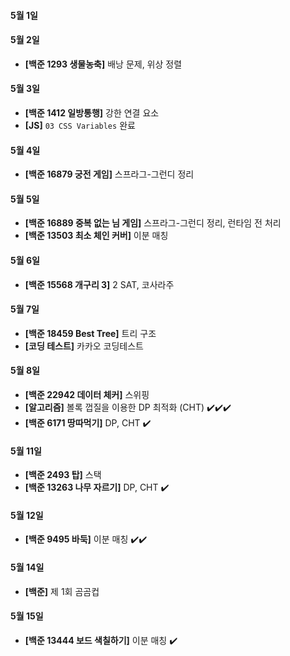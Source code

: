 #### 5월 1일

#### 5월 2일

- **[백준 1293 생물농축]** 배낭 문제, 위상 정렬

#### 5월 3일

- **[백준 1412 일방통행]** 강한 연결 요소
- **[JS]** `03 CSS Variables` 완료 

#### 5월 4일

- **[백준 16879 궁전 게임]** 스프라그-그런디 정리

#### 5월 5일

- **[백준 16889 중복 없는 님 게임]** 스프라그-그런디 정리, 런타임 전 처리
- **[백준 13503 최소 체인 커버]** 이분 매칭

#### 5월 6일

- **[백준 15568 개구리 3]** 2 SAT, 코사라주

#### 5월 7일

- **[백준 18459 Best Tree]** 트리 구조
- **[코딩 테스트]** 카카오 코딩테스트

#### 5월 8일

- **[백준 22942 데이터 체커]** 스위핑
- **[알고리즘]** 볼록 껍질을 이용한 DP 최적화 (CHT) :heavy_check_mark::heavy_check_mark::heavy_check_mark: 
- **[백준 6171 땅따먹기]** DP, CHT :heavy_check_mark:

#### 5월 11일

- **[백준 2493 탑]** 스택
- **[백준 13263 나무 자르기]** DP, CHT :heavy_check_mark:

#### 5월 12일

- **[백준 9495 바둑]** 이분 매칭 :heavy_check_mark::heavy_check_mark:

#### 5월 14일

- **[백준]** 제 1회 곰곰컵

#### 5월 15일

- **[백준 13444 보드 색칠하기]** 이분 매칭 :heavy_check_mark:
